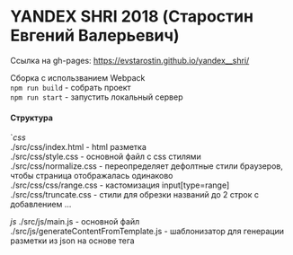 # YANDEX SHRI 2018 (Старостин Евгений Валерьевич)
Ссылка на gh-pages:
https://evstarostin.github.io/yandex__shri/

Сборка с использванием Webpack  
`npm run build` - собрать проект  
`npm run start` - запустить локальный сервер  

#### Структура
`*css*  
./src/css/index.html - html разметка  
./src/css/style.css - основной файл с css стилями  
./src/css/normalize.css - переопределяет дефолтные стили браузеров, чтобы страница отображалась одинаково  
./src/css/css/range.css - кастомизация input[type=range]  
./src/css/truncate.css - стили для обрезки названий до 2 строк с добавлением ...  

*js*
./src/js/main.js - основной файл  
./src/js/generateContentFromTemplate.js - шаблонизатор для генерации разметки из json на основе тега <template>  
./src/js/handleGestures.js - обработчики жестов (drag to scroll, pinch to zoom, rotate)  
./src/js/utils/index.js - вспомогательные функции  
./src/js/constants/index.js - константы (максимальные размера зума, яркости и т.д.)   
./src/js/polyfill/pep.js - полифил pointerEvents для iOS  `

./src/img - картинки
./src/data/ - файл json с данными для шаблонизатора и pdf файл с лицензией на иконки

### 1. ДЗ - «Адаптивная вёрстка»
•	Отступы заданы в % или vw (если отступы не должны зависеть от ширины блока)  
•	Размеры шрифтов заданы в rem для адаптивности  
•	Слайдеры (ползунки) добавлены стандартными тегами range и кастомизированы через css-свойства с вендорными префиксами для -webkit, -moz, -ms. Стили для кастомизации вынесены в отдельный файл — range.css.  
•	Страница протестирована в Google chrome, Mozilla Firefox, edge, мобильном safari (а, да и в Yandex Browser 😉)  
•	Заголовки всегда в 2 строки. Текст, который не уменьшается — обрезается. Для этого используется свойство -webkit-line-clamp: 2, но ввиду того, что оно поддерживается не во всех браузерах (в частности Firefox) используется fallback (вынесен в отдельный файл css — truncate.css).  
JS рассчитывается максимальная высота 2 строк текста и псевдо элементом добавляются …, а текст плавно затухает.  
•	Для тач-устройств всегда отображаются крестики вверху карточек ввиду отсутствия ховера (тач или не тач определяется c помощью js — наличием события ‘ontouchstart’ на глобальном объекте window).  
Для клювиков и крестиков добавил полупрозрачный фон чтобы покрасивее смотрелись, если наезжают на картинки или контент.  
Также на тач устройствах на нижней карточке с картинкой появляются индикаторы яркости и приближения.  
•	Самая нижняя картинка (с роботом-пылесосом) адаптивная, для экранов с высокой плотностью пикселей подгружаются картинки 2X и 3X.    

### 2. ДЗ - «Работа с сенсорным пользовательским вводом»
•	При зуме рассчитывается расстояние между 2 точками не только по оси x, но и по оси y.  
•	При зуме нельзя уменьшить изображение меньше 100% (отдельно в константах задается максимально и минимально возможное приближение) и скорость зума.  
•	Полоса индикации скролла пропадает, когда картинка полностью видна (если зумить до 100%, по умолчанию зум 200%).  
•	Яркость регулируется жестом – 1 палец неподвижный, другой поворачивается относительно первого.  
